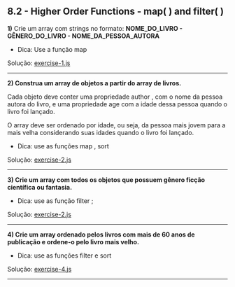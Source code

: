 ## 8.2 - Higher Order Functions - map( ) and filter( )

**1)** Crie um array com strings no formato: **NOME_DO_LIVRO - GÊNERO_DO_LIVRO - NOME_DA_PESSOA_AUTORA**

- Dica: Use a função map

Solução: [exercise-1.js](./exercise-1.js)

<hr>

**2) Construa um array de objetos a partir do array de livros.**

Cada objeto deve conter uma propriedade author , com o nome da pessoa autora do livro, e uma propriedade age com a idade dessa pessoa quando o livro foi lançado.

O array deve ser ordenado por idade, ou seja, da pessoa mais jovem para a mais velha considerando suas idades quando o livro foi lançado.

- Dica: use as funções map , sort

Solução: [exercise-2.js](./exercise-2.js)

<hr>

**3) Crie um array com todos os objetos que possuem gênero ficção científica ou fantasia.**

- Dica: use as função filter ;

Solução: [exercise-2.js](./exercise-2.js)

<hr>

**4) Crie um array ordenado pelos livros com mais de 60 anos de publicação e ordene-o pelo livro mais velho.**

- Dica: use as funções filter e sort

Solução: [exercise-4.js](./exercise-4.js)

<hr>
